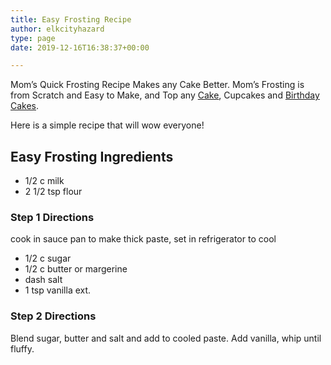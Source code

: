 ```yaml
---
title: Easy Frosting Recipe
author: elkcityhazard
type: page
date: 2019-12-16T16:38:37+00:00

---
```

Mom&#8217;s Quick Frosting Recipe Makes any Cake Better. Mom&#8217;s Frosting is from Scratch and Easy to Make, and Top any [Cake][1], Cupcakes and [Birthday Cakes][2].

Here is a simple recipe that will wow everyone!

## Easy Frosting Ingredients

  * 1/2 c milk
  * 2 1/2 tsp flour

### Step 1 Directions

cook in sauce pan to make thick paste, set in refrigerator to cool

  * 1/2 c sugar
  * 1/2 c butter or margerine
  * dash salt
  * 1 tsp vanilla ext.

### Step 2 Directions</h2> 

Blend sugar, butter and salt and add to cooled paste. Add vanilla, whip until fluffy.

 [1]: /wordpress/dessert-recipes/easy-chocolate-cake-recipe/
 [2]: /wordpress/recipes-from-friends/how-to-make-a-rainbow-cake/